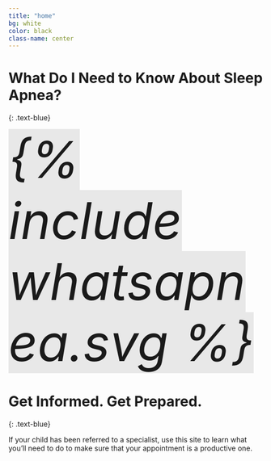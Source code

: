 ```yaml
---
title: "home"
bg: white
color: black
class-name: center
---
```


# What Do I Need to Know About Sleep Apnea?
{: .text-blue}

<span class="fa-stack subtlecircle" style="font-size:100px; background:rgba(50,50,50,0.1)">
  <i class="fa fa-stack-1x fa-stack-2x apnea-icon">
    {% include whatsapnea.svg %}
  </i>
</span>

# Get Informed. Get Prepared.
{: .text-blue}

If your child has been referred to a specialist, use this site to learn what you’ll need to do to make sure that your appointment is a productive one.